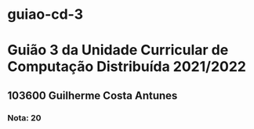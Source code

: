 # guiao-cd-3
<h1>Guião 3 da Unidade Curricular de Computação Distribuída 2021/2022</h1>
<h2>103600 Guilherme Costa Antunes</h2>
<h3>Nota: 20</h3>